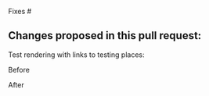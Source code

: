 Fixes #

Changes proposed in this pull request:
- 

Test rendering with links to testing places:

Before

After
